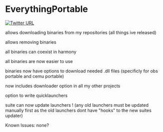 # EverythingPortable

[![Twitter URL](https://img.shields.io/twitter/url/https/twitter.com/fold_left.svg?style=social&label=Follow%20%40MarioMasta64)](https://twitter.com/MarioMasta64)

allows downloading binaries from my repositories (all things ive released)

allows removing binaries

all binaries can coexist in harmony

all binaries are now easier to use

binaries now have options to download needed .dll files (specificly for obs portable and cemu portable)

now includes downloader option in all my other projects

option to write quicklaunchers

suite can now update launchers ! (any old launchers must be updated manually first as the old launchers dont have "hooks" to the new suites updater)

Known Issues:
none?
